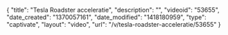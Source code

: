 {
    "title": "Tesla Roadster acceleratie",
    "description": "",
    "videoid": "53655",
    "date_created": "1370057161",
    "date_modified": "1418180959",
    "type": "captivate",
    "layout": "video",
    "url": "\/v\/tesla-roadster-acceleratie\/53655"
}